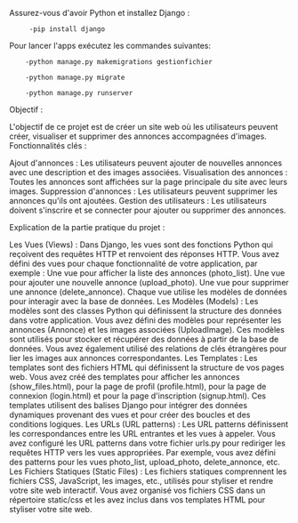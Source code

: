 Assurez-vous d'avoir Python et installez Django : 

         -pip install django

Pour lancer l'apps exécutez les commandes suivantes:

        -python manage.py makemigrations gestionfichier

        -python manage.py migrate

        -python manage.py runserver

Objectif : 

L'objectif de ce projet est de créer un site web où les utilisateurs peuvent créer, visualiser et supprimer des annonces accompagnées d'images.
Fonctionnalités clés :

Ajout d'annonces : Les utilisateurs peuvent ajouter de nouvelles annonces avec une description et des images associées.
Visualisation des annonces : Toutes les annonces sont affichées sur la page principale du site avec leurs images.
Suppression d'annonces : Les utilisateurs peuvent supprimer les annonces qu'ils ont ajoutées.
Gestion des utilisateurs : Les utilisateurs doivent s'inscrire et se connecter pour ajouter ou supprimer des annonces.


Explication de la partie pratique du projet :

Les Vues (Views) :
Dans Django, les vues sont des fonctions Python qui reçoivent des requêtes HTTP et renvoient des réponses HTTP.
Vous avez défini des vues pour chaque fonctionnalité de votre application, par exemple :
Une vue pour afficher la liste des annonces (photo_list).
Une vue pour ajouter une nouvelle annonce (upload_photo).
Une vue pour supprimer une annonce (delete_annonce).
Chaque vue utilise les modèles de données pour interagir avec la base de données.
Les Modèles (Models) :
Les modèles sont des classes Python qui définissent la structure des données dans votre application.
Vous avez défini des modèles pour représenter les annonces (Annonce) et les images associées (UploadImage).
Ces modèles sont utilisés pour stocker et récupérer des données à partir de la base de données.
Vous avez également utilisé des relations de clés étrangères pour lier les images aux annonces correspondantes.
Les Templates :
Les templates sont des fichiers HTML qui définissent la structure de vos pages web.
Vous avez créé des templates pour afficher les annonces (show_files.html), pour la page de profil (profile.html), pour la page de connexion (login.html) et pour la page d'inscription (signup.html).
Ces templates utilisent des balises Django pour intégrer des données dynamiques provenant des vues et pour créer des boucles et des conditions logiques.
Les URLs (URL patterns) :
Les URL patterns définissent les correspondances entre les URL entrantes et les vues à appeler.
Vous avez configuré les URL patterns dans votre fichier urls.py pour rediriger les requêtes HTTP vers les vues appropriées.
Par exemple, vous avez défini des patterns pour les vues photo_list, upload_photo, delete_annonce, etc.
Les Fichiers Statiques (Static Files) :
Les fichiers statiques comprennent les fichiers CSS, JavaScript, les images, etc., utilisés pour styliser et rendre votre site web interactif.
Vous avez organisé vos fichiers CSS dans un répertoire static/css et les avez inclus dans vos templates HTML pour styliser votre site web.
